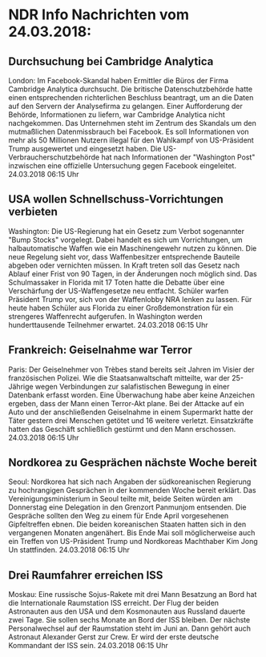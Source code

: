 # NDR Info Nachrichten vom 24.03.2018:


## Durchsuchung bei Cambridge Analytica
London: Im Facebook-Skandal haben Ermittler die Büros der Firma Cambridge Analytica durchsucht. Die britische Datenschutzbehörde hatte einen entsprechenden richterlichen Beschluss beantragt, um an die Daten auf den Servern der Analysefirma zu gelangen. Einer Aufforderung der Behörde, Informationen zu liefern, war Cambridge Analytica nicht nachgekommen. Das Unternehmen steht im Zentrum des Skandals um den mutmaßlichen Datenmissbrauch bei Facebook. Es soll Informationen von mehr als 50 Millionen Nutzern illegal für den Wahlkampf von US-Präsident Trump ausgewertet und eingesetzt haben. Die US-Verbraucherschutzbehörde hat nach Informationen der "Washington Post" inzwischen eine offizielle Untersuchung gegen Facebook eingeleitet. 24.03.2018 06:15 Uhr 

## USA wollen Schnellschuss-Vorrichtungen verbieten
Washington: Die US-Regierung hat ein Gesetz zum Verbot sogenannter "Bump Stocks" vorgelegt. Dabei handelt es sich um Vorrichtungen, um halbautomatische Waffen wie ein Maschinengewehr nutzen zu können. Die neue Regelung sieht vor, dass Waffenbesitzer entsprechende Bauteile abgeben oder vernichten müssen. In Kraft treten soll das Gesetz nach Ablauf einer Frist von 90 Tagen, in der Änderungen noch möglich sind. Das Schulmassaker in Florida mit 17 Toten hatte die Debatte über eine Verschärfung der US-Waffengesetze neu entfacht. Schüler warfen Präsident Trump vor, sich von der Waffenlobby NRA lenken zu lassen. Für heute haben Schüler aus Florida zu einer Großdemonstration für ein strengeres Waffenrecht aufgerufen. In Washington werden hunderttausende Teilnehmer erwartet. 24.03.2018 06:15 Uhr 

## Frankreich: Geiselnahme war Terror
Paris: Der Geiselnehmer von Trèbes stand bereits seit Jahren im Visier der französischen Polizei. Wie die Staatsanwaltschaft mitteilte, war der 25-Jährige wegen Verbindungen zur salafistischen Bewegung in einer Datenbank erfasst worden. Eine Überwachung habe aber keine Anzeichen ergeben, dass der Mann einen Terror-Akt plane. Bei der Attacke auf ein Auto und der anschließenden Geiselnahme in einem Supermarkt hatte der Täter gestern drei Menschen getötet und 16 weitere verletzt. Einsatzkräfte hatten das Geschäft schließlich gestürmt und den Mann erschossen. 24.03.2018 06:15 Uhr 

## Nordkorea zu Gesprächen nächste Woche bereit
Seoul: Nordkorea hat sich nach Angaben der südkoreanischen Regierung zu hochrangigen Gesprächen in der kommenden Woche bereit erklärt. Das Vereinigungsministerium in Seoul teilte mit, beide Seiten würden am Donnerstag eine Delegation in den Grenzort Panmunjom entsenden. Die Gespräche sollten den Weg zu einem für Ende April vorgesehenen Gipfeltreffen ebnen. Die beiden koreanischen Staaten hatten sich in den vergangenen Monaten angenähert. Bis Ende Mai soll möglicherweise auch ein Treffen von US-Präsident Trump und Nordkoreas Machthaber Kim Jong Un stattfinden. 24.03.2018 06:15 Uhr 

## Drei Raumfahrer erreichen ISS
Moskau: Eine russische Sojus-Rakete mit drei Mann Besatzung an Bord hat die Internationale Raumstation ISS erreicht. Der Flug der beiden Astronauten aus den USA und dem Kosmonauten aus Russland dauerte zwei Tage. Sie sollen sechs Monate an Bord der ISS bleiben. Der nächste Personalwechsel auf der Raumstation steht im Juni an. Dann gehört auch Astronaut Alexander Gerst zur Crew. Er wird der erste deutsche Kommandant der ISS sein. 24.03.2018 06:15 Uhr 
